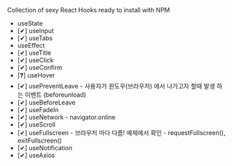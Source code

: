 Collection of sexy React Hooks ready to install with NPM

- useState
- [✔] useInput
- [✔] useTabs
- useEffect
- [✔] useTitle
- [✔] useClick
- [✔] useConfirm
- [❓] useHover
- [✔] usePreventLeave - 사용자가 윈도우(브라우저) 에서 나가고자 할때 발생 하는 이벤트 (beforeunload)
- [✔] useBeforeLeave
- [✔] useFadeIn
- [✔] useNetwork - navigator.online
- [✔] useScroll
- [✔] useFullscreen - 브라우저 마다 다름! 예제에서 확인 - requestFullscreen(), exitFullscreen()
- [✔] useNotification
- [✔] useAxios
